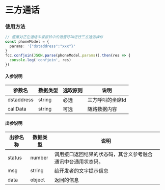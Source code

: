 # 三方通话


### 使用方法
```typescript
// 座席对正在通话中或振铃中的语音呼叫进行三方通话操作
const phoneModel = {
  params: '{"dstaddress":"xxx"}'
}
fcc.confjoin(JSON.parse(phoneModel.params)).then(res => {
  console.log('confjoin', res)
})
```
<!-- **入参说明** -->
#### 入参说明

| **参数名** | **数据类型** | **选取原则** |**说明** |
| ---------- | ------------ | ------------ | ------------------ |
| dstaddress       | string       | 必选         | 三方呼叫的坐席Id  |
| callData      | string       | 可选         | 随路数据内容 |


#### 出参说明

| **出参名称** | **数据类型** | **说明**                         |
| -------- | -------- | ------------------------------ |
| status   | number   | 调用接口返回结果的状态码，其含义参考融合通讯中台通用状态码。 |
| msg      | string   | 给开发者的文字提示信息                    |
| data     | object   | 返回的信息                          |

